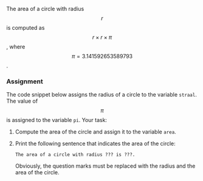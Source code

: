 The area of a circle with radius $$r$$ is computed as $$r \times r \times \pi$$, where $$\pi = 3.141592653589793$$.

### Assignment

The code snippet below assigns the radius of a circle to the variable `straal`. The value of $$\pi$$ is assigned to the variable `pi`. Your task:

1. Compute the area of the circle and assign it to the variable `area`. 

2. Print the following sentence that indicates the area of the circle:

   ```
   The area of a circle with radius ??? is ???.
   ``` 

   Obviously, the question marks must be replaced with the radius and the area of the circle.

